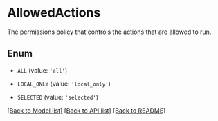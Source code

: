 # AllowedActions

The permissions policy that controls the actions that are allowed to run.

## Enum

* `ALL` (value: `'all'`)

* `LOCAL_ONLY` (value: `'local_only'`)

* `SELECTED` (value: `'selected'`)

[[Back to Model list]](../README.md#documentation-for-models) [[Back to API list]](../README.md#documentation-for-api-endpoints) [[Back to README]](../README.md)


